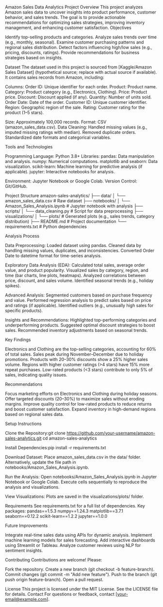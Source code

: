 Amazon Sales Data Analytics Project
Overview
This project analyzes Amazon sales data to uncover insights into product performance, customer behavior, and sales trends. The goal is to provide actionable recommendations for optimizing sales strategies, improving inventory management, and enhancing customer satisfaction.
Objectives

Identify top-selling products and categories.
Analyze sales trends over time (e.g., monthly, seasonal).
Examine customer purchasing patterns and regional sales distribution.
Detect factors influencing high/low sales (e.g., pricing, discounts, ratings).
Provide recommendations for business strategies based on insights.

Dataset
The dataset used in this project is sourced from [Kaggle/Amazon Sales Dataset] (hypothetical source; replace with actual source if available). It contains sales records from Amazon, including:

Columns:
Order ID: Unique identifier for each order.
Product: Product name.
Category: Product category (e.g., Electronics, Clothing).
Price: Product price.
Discount: Discount applied (if any).
Quantity: Number of units sold.
Order Date: Date of the order.
Customer ID: Unique customer identifier.
Region: Geographic region of the sale.
Rating: Customer rating for the product (1–5 stars).


Size: Approximately 100,000 records.
Format: CSV (amazon_sales_data.csv).
Data Cleaning:
Handled missing values (e.g., imputed missing ratings with median).
Removed duplicate orders.
Standardized date formats and categorical variables.



Tools and Technologies

Programming Language: Python 3.8+
Libraries:
pandas: Data manipulation and analysis.
numpy: Numerical computations.
matplotlib and seaborn: Data visualization.
scikit-learn: Machine learning for predictive analysis (if applicable).
jupyter: Interactive notebooks for analysis.


Environment: Jupyter Notebook or Google Colab.
Version Control: Git/GitHub.

Project Structure
amazon-sales-analytics/
├── data/
│   └── amazon_sales_data.csv        # Raw dataset
├── notebooks/
│   └── Amazon_Sales_Analysis.ipynb  # Jupyter notebook with analysis
├── scripts/
│   └── data_cleaning.py            # Script for data preprocessing
├── visualizations/
│   └── plots/                      # Generated plots (e.g., sales trends, category distribution)
├── README.md                       # Project documentation
└── requirements.txt                # Python dependencies

Analysis Process

Data Preprocessing:
Loaded dataset using pandas.
Cleaned data by handling missing values, duplicates, and inconsistencies.
Converted Order Date to datetime format for time-series analysis.


Exploratory Data Analysis (EDA):
Calculated total sales, average order value, and product popularity.
Visualized sales by category, region, and time (bar charts, line plots, heatmaps).
Analyzed correlations between price, discount, and sales volume.
Identified seasonal trends (e.g., holiday spikes).


Advanced Analysis:
Segmented customers based on purchase frequency and value.
Performed regression analysis to predict sales based on price and ratings (if applicable).
Identified outliers (e.g., unusually high sales for specific products).


Insights and Recommendations:
Highlighted top-performing categories and underperforming products.
Suggested optimal discount strategies to boost sales.
Recommended inventory adjustments based on seasonal trends.



Key Findings

Electronics and Clothing are the top-selling categories, accounting for 60% of total sales.
Sales peak during November–December due to holiday promotions.
Products with 20–30% discounts show a 25% higher sales volume.
Regions with higher customer ratings (>4 stars) have 15% more repeat purchases.
Low-rated products (<3 stars) contribute to only 5% of sales, indicating quality issues.

Recommendations

Focus marketing efforts on Electronics and Clothing during holiday seasons.
Offer targeted discounts (20–30%) to maximize sales without eroding margins.
Improve quality control for low-rated products to reduce returns and boost customer satisfaction.
Expand inventory in high-demand regions based on regional sales data.

Setup Instructions

Clone the Repository:git clone https://github.com/your-username/amazon-sales-analytics.git
cd amazon-sales-analytics


Install Dependencies:pip install -r requirements.txt


Download Dataset:
Place amazon_sales_data.csv in the data/ folder.
Alternatively, update the file path in notebooks/Amazon_Sales_Analysis.ipynb.


Run the Analysis:
Open notebooks/Amazon_Sales_Analysis.ipynb in Jupyter Notebook or Google Colab.
Execute cells sequentially to reproduce the analysis and visualizations.


View Visualizations:
Plots are saved in the visualizations/plots/ folder.



Requirements
See requirements.txt for a full list of dependencies. Key packages:
pandas==1.5.3
numpy==1.24.3
matplotlib==3.7.1
seaborn==0.12.2
scikit-learn==1.2.2
jupyter==1.0.0

Future Improvements

Integrate real-time sales data using APIs for dynamic analysis.
Implement machine learning models for sales forecasting.
Add interactive dashboards using Streamlit or Tableau.
Analyze customer reviews using NLP for sentiment insights.

Contributing
Contributions are welcome! Please:

Fork the repository.
Create a new branch (git checkout -b feature-branch).
Commit changes (git commit -m "Add new feature").
Push to the branch (git push origin feature-branch).
Open a pull request.

License
This project is licensed under the MIT License. See the LICENSE file for details.
Contact
For questions or feedback, contact [your-email@example.com].
